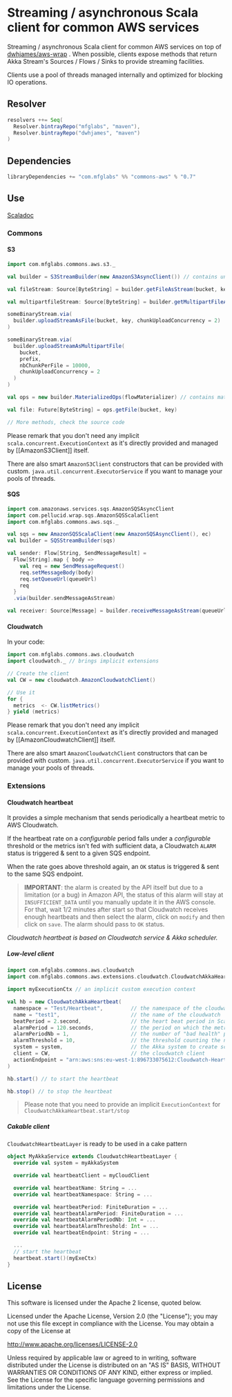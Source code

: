# Streaming / asynchronous Scala client for common AWS services

Streaming / asynchronous Scala client for common AWS services on top of [dwhjames/aws-wrap](https://github.com/dwhjames/aws-wrap)
. When possible, clients expose methods that return Akka Stream's Sources / Flows / Sinks to provide streaming facilities.

Clients use a pool of threads managed internally and optimized for blocking IO operations.

## Resolver

```scala
resolvers ++= Seq(
  Resolver.bintrayRepo("mfglabs", "maven"),
  Resolver.bintrayRepo("dwhjames", "maven")
)
```

## Dependencies

```scala
libraryDependencies += "com.mfglabs" %% "commons-aws" % "0.7"
```

## Use

[Scaladoc](http://mfglabs.github.io/commons-aws/api/current/)

### Commons

#### S3

```scala
import com.mfglabs.commons.aws.s3._

val builder = S3StreamBuilder(new AmazonS3AsyncClient()) // contains un-materialized composable Source / Flow / Sink

val fileStream: Source[ByteString] = builder.getFileAsStream(bucket, key)

val multipartfileStream: Source[ByteString] = builder.getMultipartFileAsStream(bucket, prefix)

someBinaryStream.via(
  builder.uploadStreamAsFile(bucket, key, chunkUploadConcurrency = 2)
)

someBinaryStream.via(
  builder.uploadStreamAsMultipartFile(
    bucket, 
    prefix, 
    nbChunkPerFile = 10000, 
    chunkUploadConcurrency = 2
  )
)

val ops = new builder.MaterializedOps(flowMaterializer) // contains materialized methods on top of S3Stream

val file: Future[ByteString] = ops.getFile(bucket, key)

// More methods, check the source code
```

Please remark that you don't need any implicit `scala.concurrent.ExecutionContext` as it's directly provided
and managed by [[AmazonS3Client]] itself.

There are also smart `AmazonS3Client` constructors that can be provided with custom.
`java.util.concurrent.ExecutorService` if you want to manage your pools of threads.


#### SQS

```scala
import com.amazonaws.services.sqs.AmazonSQSAsyncClient 
import com.pellucid.wrap.sqs.AmazonSQSScalaClient
import com.mfglabs.commons.aws.sqs._

val sqs = new AmazonSQSScalaClient(new AmazonSQSAsyncClient(), ec)
val builder = SQSStreamBuilder(sqs)

val sender: Flow[String, SendMessageResult] =
  Flow[String].map { body =>
    val req = new SendMessageRequest()
    req.setMessageBody(body)
    req.setQueueUrl(queueUrl)
    req
  }
  .via(builder.sendMessageAsStream)

val receiver: Source[Message] = builder.receiveMessageAsStream(queueUrl, autoAck = false)
```

#### Cloudwatch

In your code:

```scala
import com.mfglabs.commons.aws.cloudwatch
import cloudwatch._ // brings implicit extensions

// Create the client
val CW = new cloudwatch.AmazonCloudwatchClient()

// Use it
for {
  metrics  <- CW.listMetrics()
} yield (metrics)
```

Please remark that you don't need any implicit `scala.concurrent.ExecutionContext` as it's directly provided
and managed by [[AmazonCloudwatchClient]] itself.

There are also smart `AmazonCloudwatchClient` constructors that can be provided with custom.
`java.util.concurrent.ExecutorService` if you want to manage your pools of threads.

### Extensions

#### Cloudwatch heartbeat

It provides a simple mechanism that sends periodically a heartbeat metric to AWS Cloudwatch.

If the heartbeat rate on a _configurable_ period falls under a _configurable_ threshold or the metrics isn't fed with sufficient data, a Cloudwatch `ALARM` status is triggered & sent to a given SQS endpoint.

When the rate goes above threshold again, an `OK` status is triggered & sent to the same SQS endpoint.

> **IMPORTANT**: the alarm is created by the API itself but due to a limitation (or a bug) in Amazon API, the status of this alarm will stay at `INSUFFICIENT_DATA` until you manually update it in the AWS console.
For that, wait 1/2 minutes after start so that Cloudwatch receives enough heartbeats and then select the alarm, click on `modify` and then click on `save`. The alarm should pass to `OK` status.

_Cloudwatch heartbeat is based on Cloudwatch service & Akka scheduler._

##### Low-level client

```scala
import com.mfglabs.commons.aws.cloudwatch
import com.mfglabs.commons.aws.extensions.cloudwatch.CloudwatchAkkaHeartbeat

import myExecutionCtx // an implicit custom execution context

val hb = new CloudwatchAkkaHeartbeat(
  namespace = "Test/Heartbeat",         // the namespace of the cloudwatch metrics
  name = "test1",                       // the name of the cloudwatch
  beatPeriod = 2.second,                // the heart beat period in Scala.concurrent.duration.Duration string format
  alarmPeriod = 120.seconds,            // the period on which the metrics is analyzed to determine the heartbeat health
  alarmPeriodNb = 1,                    // the number of "bad health" periods after which the alarm is triggered
  alarmThreshold = 10,                  // the threshold counting the number of heartbeats on a period under which the "bad health" is detected
  system = system,                      // the Akka system to create scheduler
  client = CW,                          // the cloudwatch client
  actionEndpoint = "arn:aws:sns:eu-west-1:896733075612:Cloudwatch-HeartBeat-Test" // the actionEndpoint (SQS) to which Cloudwatch will send the alarm
)

hb.start() // to start the heartbeat

hb.stop() // to stop the heartbeat
```

> Please note that you need to provide an implicit `ExecutionContext` for `CloudwatchAkkaHeartbeat.start/stop`

##### Cakable client

`CloudwatchHeartbeatLayer` is ready to be used in a cake pattern

```scala
object MyAkkaService extends CloudwatchHeartbeatLayer {
  override val system = myAkkaSystem

  override val heartbeatClient = myCloudClient

  override val heartbeatName: String = ...
  override val heartbeatNamespace: String = ...

  override val heartbeatPeriod: FiniteDuration = ...
  override val heartbeatAlarmPeriod: FiniteDuration = ...
  override val heartbeatAlarmPeriodNb: Int = ...
  override val heartbeatAlarmThreshold: Int = ...
  override val heartbeatEndpoint: String = ...

  ...
  // start the heartbeat
  heartbeat.start()(myExeCtx)
}
```

## License

This software is licensed under the Apache 2 license, quoted below.

Licensed under the Apache License, Version 2.0 (the "License"); you may not use this file except in compliance with the License. You may obtain a copy of the License at

http://www.apache.org/licenses/LICENSE-2.0

Unless required by applicable law or agreed to in writing, software distributed under the License is distributed on an "AS IS" BASIS, WITHOUT WARRANTIES OR CONDITIONS OF ANY KIND, either express or implied. See the License for the specific language governing permissions and limitations under the License.